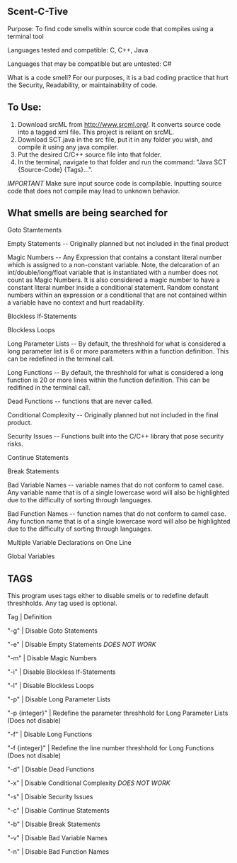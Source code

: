 Scent-C-Tive
---------------------------------------------------------------

Purpose: To find code smells within source code that compiles using a terminal tool

Languages tested and compatible: C, C++, Java

Languages that may be compatible but are untested: C#

What is a code smell?
For our purposes, it is a bad coding practice that hurt the Security, Readability, or maintainability of code.

To Use:
------------------------------------------------------------------
1. Download srcML from http://www.srcml.org/. It converts source code into a tagged xml file. This project is reliant on srcML.
2. Download SCT.java in the src file, put it in any folder you wish, and compile it using any java compiler.
3. Put the desired C/C++ source file into that folder.
4. In the terminal, navigate to that folder and run the command: "Java SCT {Source-Code} {Tags}...".

*IMPORTANT*
Make sure input source code is compilable. Inputting source code that does not compile may lead to unknown behavior.

What smells are being searched for
-------------------------------------------------------

Goto Stamtements

Empty Statements -- Originally planned but not included in the final product

Magic Numbers -- Any Expression that contains a constant literal number which is assigned to a non-constant variable. Note, the delcaration of an int/double/long/float variable that is instantiated with a number does not count as Magic Numbers. It is also considered a magic number to have a constant literal number inside a conditional statement. Random constant numbers within an expression or a conditional that are not contained within a variable have no context and hurt readability.

Blockless If-Statements

Blockless Loops

Long Parameter Lists -- By default, the threshhold for what is considered a long parameter list is 6 or more parameters within a function definition. This can be redefined in the terminal call.

Long Functions -- By default, the threshhold for what is considered a long function is 20 or more lines within the function definition. This can be redifined in the terminal call.

Dead Functions -- functions that are never called.

Conditional Complexity -- Originally planned but not included in the final product.

Security Issues -- Functions built into the C/C++ library that pose security risks.

Continue Statements

Break Statements

Bad Variable Names -- variable names that do not conform to camel case. Any variable name that is of a single lowercase word will also be highlighted due to the difficulty of sorting through languages.

Bad Function Names -- function names that do not conform to camel case. Any function name that is of a single lowercase word will also be highlighted due to the difficulty of sorting through languages.

Multiple Variable Declarations on One Line

Global Variables


TAGS
---------------------------------------------------

This program uses tags either to disable smells or to redefine default threshholds. Any tag used is optional.

Tag			        |	Definition

"-g"			      | Disable Goto Statements

"-e"			      | Disable Empty Statements *DOES NOT WORK*

"-m"			      | Disable Magic Numbers

"-i"			      | Disable Blockless If-Statements

"-l"			      | Disable Blockless Loops

"-p"  		      | Disable Long Parameter Lists

"-p {integer}" 	| Redefine the parameter threshhold for Long Parameter Lists (Does not disable)
	
"-f"			      | Disable Long Functions
	
"-f {integer}"	| Redefine the line number threshhold for Long Functions (Does not disable)
	
"-d"			      | Disable Dead Functions
	
"-x"			      | Disable Conditional Complexity *DOES NOT WORK*
	
"-s"			      | Disable Security Issues
	
"-c"			      | Disable Continue Statements
	
"-b"			      | Disable Break Statements
	
"-v"			      | Disable Bad Variable Names
	
"-n"			      | Disable Bad Function Names
